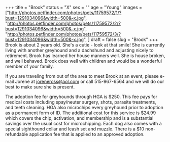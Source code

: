 +++
title = "Brook"
status = "X"
sex = ""
age = "Young"
images = ["http://photos.petfinder.com/photos/pets/11759572/1/?bust=1291034096&width=500&-x.jpg",
"http://photos.petfinder.com/photos/pets/11759572/2/?bust=1291034096&width=500&-x.jpg",
"http://photos.petfinder.com/photos/pets/11759572/3/?bust=1291034096&width=500&-x.jpg",
]
draft = false
slug = "Brook"
+++
Brook is about 2 years old.  She's a cutie - look at that smile!  She is currently living with another greyhound and a dachshund and adjusting nicely to retirement.  Brook has learned her house manners well. She is house broken, and well behaved. Brook does well with children and would be a wonderful member of your family.


  If you are traveling from out of the area to meet Brook at an event, please e-mail Jorene at joreneross@aol.com or call 515-967-6564 and we will do our best to make sure she is present.

The adoption fee for greyhounds through HGA is $250. This fee pays for medical costs including spay/neuter surgery, shots, parasite treatments, and teeth cleaning.  HGA also microchips every greyhound prior to adoption as a permanent form of ID.  The additional cost for this service is $24.99 which covers the chip, activation, and membership and is a substantial savings over the usual cost for microchipping.  Each dog also comes with a special sighthound collar and leash set and muzzle. There is a $10 non-refundable application fee that is applied to an approved adoption.
